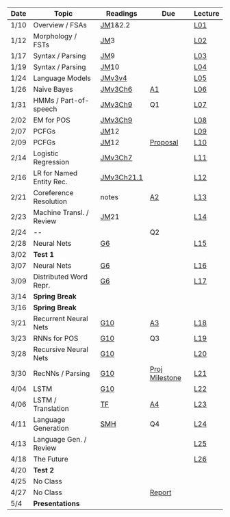 

| Date  | Topic                      | Readings                      | Due           | Lecture      |
| ----- |----------------------------|-------------------------------|---------------|--------------|
| 1/10  | Overview  / FSAs           |[JM](read/JM.pdf)1&2.2         |               |[L01](lec/l01)|
| 1/12  | Morphology / FSTs          |[JM](read/JM.pdf)3             |               |[L02](lec/l02)|
| 1/17  | Syntax / Parsing           |[JM](read/JM.pdf)9             |               |[L03](lec/l03)|
| 1/19  | Syntax / Parsing           |[JM](read/JM.pdf)10            |               |[L04](lec/l04)|
| 1/24  | Language Models            |[JMv3v4](https://web.stanford.edu/~jurafsky/slp3/4.pdf) |               |[L05](lec/l05)|
| 1/26  | Naive Bayes                |[JMv3Ch6](https://web.stanford.edu/~jurafsky/slp3/6.pdf) |[A1](https://github.com/iit-cs585/assignments/tree/master/a1)               |[L06](lec/l06)|
| 1/31  | HMMs / Part-of-speech      |[JMv3Ch9](https://web.stanford.edu/~jurafsky/slp3/9.pdf) | Q1            |[L07](lec/l07)|
| 2/02  | EM for POS                 |[JMv3Ch9](https://web.stanford.edu/~jurafsky/slp3/9.pdf) |               |[L08](lec/l08)|
| 2/07  | PCFGs                      |[JM](read/JM.pdf)12            |               |[L09](lec/l09)|
| 2/09  | PCFGs                      |[JM](read/JM.pdf)12            | [Proposal](https://github.com/iit-cs585/assignments/tree/master/project)      |[L10](lec/l10)|
| 2/14  | Logistic Regression        |[JMv3Ch7](https://web.stanford.edu/~jurafsky/slp3/7.pdf) |               |[L11](lec/l11)|
| 2/16  | LR for Named Entity Rec.   | [JMv3Ch21.1](https://web.stanford.edu/~jurafsky/slp3/21.pdf)                         |               |[L12](lec/l12)|
| 2/21  | Coreference Resolution     | notes                         | [A2](https://github.com/iit-cs585/assignments/tree/master/a2)|[L13](lec/l13)|
| 2/23  | Machine Transl. / Review   | [JM](read/JM.pdf)21           |                |[L14](lec/l14)|
| 2/24  | --                         |                               | Q2             |              |
| 2/28  | Neural Nets                | [G6](http://www.deeplearningbook.org/contents/mlp.html) | | [L15](lec/l15)|
| 3/02  |  **Test 1**                |                               |               |              |
| 3/07  | Neural Nets                | [G6](http://www.deeplearningbook.org/contents/mlp.html)|               |[L16](lec/l16)|
| 3/09  | Distributed Word Repr.     | [G6](http://www.deeplearningbook.org/contents/mlp.html) |               |[L17](lec/l17)|
| 3/14  |  **Spring Break**          |                               |               |              |
| 3/16  |  **Spring Break**          |                               |               |              |
| 3/21  | Recurrent Neural Nets      | [G10](http://www.deeplearningbook.org/contents/rnn.html) |[A3](https://github.com/iit-cs585/assignments/tree/master/a3)|[L18](lec/l18)|
| 3/23  | RNNs for POS               |  [G10](http://www.deeplearningbook.org/contents/rnn.html) | Q3            |[L19](lec/l19)|
| 3/28  | Recursive Neural Nets      |  [G10](http://www.deeplearningbook.org/contents/rnn.html) |               |[L20](lec/l20)|
| 3/30  | RecNNs / Parsing           |  [G10](http://www.deeplearningbook.org/contents/rnn.html) | [Proj Milestone](https://github.com/iit-cs585/assignments/tree/master/project)              |[L21](lec/l21)|
| 4/04  | LSTM                       |  [G10](http://www.deeplearningbook.org/contents/rnn.html)  |               |[L22](lec/l22)|
| 4/06  | LSTM / Translation         |  [TF](https://www.tensorflow.org/versions/r0.10/tutorials/seq2seq/) |[A4](https://github.com/iit-cs585/assignments/tree/master/a4) |[L23](lec/l23)|
| 4/11  | Language Generation        |[SMH](http://www.cs.utoronto.ca/~ilya/pubs/2011/LANG-RNN.pdf) | Q4            |[L24](lec/l24)|
| 4/13  | Language Gen. / Review     |                               |               |[L25](lec/l25)|
| 4/18  | The Future                 |                               |               |[L26](lec/l26)|
| 4/20  | **Test 2**                 |                               |               |              |
| 4/25  | No Class                   |                               |               |              |
| 4/27  | No Class                   |                               | [Report](https://github.com/iit-cs585/assignments/tree/master/project)        |              |
| 5/4   | **Presentations**          |         |             |          |






